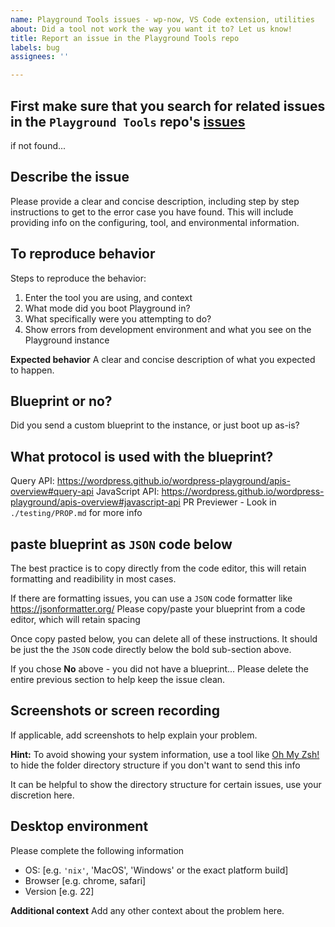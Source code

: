 ```yaml
---
name: Playground Tools issues - wp-now, VS Code extension, utilities
about: Did a tool not work the way you want it to? Let us know!
title: Report an issue in the Playground Tools repo
labels: bug
assignees: ''

---
```


## First make sure that you search for related issues in the `Playground Tools` repo's [issues](https://github.com/WordPress/playground-tools/issues)

if not found...

## Describe the issue
Please provide a clear and concise description, including step by step instructions to get to the error case you have found. This will include providing info on the configuring, tool, and environmental information. 

## To reproduce behavior
Steps to reproduce the behavior:
1. Enter the tool you are using, and context
2. What mode did you boot Playground in?
3. What specifically were you attempting to do?
4. Show errors from development environment and what you see on the Playground instance

**Expected behavior**
A clear and concise description of what you expected to happen.

## Blueprint or no?
Did you send a custom blueprint to the instance, or just boot up as-is?
<!-- 

Yes, I used a custom blueprint: 
- link to blueprint URL (GitHub, SVN, publicly accessible link)
- or replace these lines with Blueprint code attached from below

No - I went to a URL pointing to a fragment on playground.wordpress.net 
If you didn't use a custom blueprint: 
- write no custom blueprint and
- explain user flow for how you got to this link
- Please link to the Issue, Pull Request, or discussion around the link with fragment


-->

## What protocol is used with the blueprint?
Query API: https://wordpress.github.io/wordpress-playground/apis-overview#query-api
JavaScript API: https://wordpress.github.io/wordpress-playground/apis-overview#javascript-api
PR Previewer - Look in `./testing/PROP.md` for more info

## paste blueprint as `JSON` code below
The best practice is to copy directly from the code editor, this will retain formatting and readibility in most cases. 

If there are formatting issues, you can use a `JSON` code formatter like https://jsonformatter.org/
Please copy/paste your blueprint from a code editor, which will retain spacing

Once copy pasted below, you can delete all of these instructions. 
It should be just the the `JSON` code directly below the bold sub-section above.
<!--

```JSON

```

-->

If you chose **No** above - you did not have a blueprint...
Please delete the entire previous section to help keep the issue clean.

## Screenshots or screen recording
If applicable, add screenshots to help explain your problem.

**Hint:** To avoid showing your system information, use a tool like [Oh My Zsh!](https://ohmyz.sh/) to hide the folder directory structure if you don't want to send this info

It can be helpful to show the directory structure for certain issues, use your discretion here.

## Desktop environment 
Please complete the following information
 - OS: [e.g. `'nix'`, 'MacOS', 'Windows' or the exact platform build]
 - Browser [e.g. chrome, safari]
 - Version [e.g. 22]

**Additional context**
Add any other context about the problem here.
